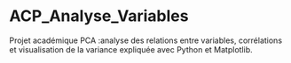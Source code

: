 # ACP_Analyse_Variables
Projet académique  PCA :analyse des relations entre variables, corrélations et      visualisation de la variance expliquée avec Python et Matplotlib.
